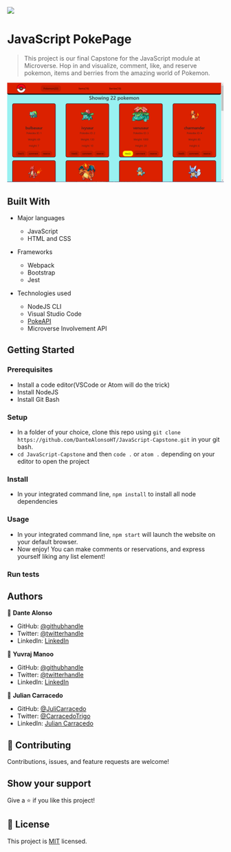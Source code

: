 ![](https://img.shields.io/badge/Microverse-blueviolet)

# JavaScript PokePage

> This project is our final Capstone for the JavaScript module at Microverse. Hop in and visualize, comment, like, and reserve pokemon, items and berries from the amazing world of Pokemon.


![screenshot](./src/screenshot.PNG)


## Built With

- Major languages
    - JavaScript
    - HTML and CSS

- Frameworks
    - Webpack
    - Bootstrap
    - Jest

- Technologies used
    - NodeJS CLI
    - Visual Studio Code
    - [PokeAPI](https://pokeapi.co/)
    - Microverse Involvement API

## Getting Started

### Prerequisites

- Install a code editor(VSCode or Atom will do the trick)
- Install NodeJS
- Install Git Bash

### Setup

- In a folder of your choice, clone this repo using ```git clone https://github.com/DanteAlonsoHT/JavaScript-Capstone.git``` in your git bash.
- ```cd JavaScript-Capstone``` and then ```code .``` or ```atom .``` depending on your editor to open the project

### Install

- In your integrated command line, ```npm install``` to install all node dependencies

### Usage

- In your integrated command line, ```npm start``` will launch the website on your default browser.
- Now enjoy! You can make comments or reservations, and express yourself liking any list element!

### Run tests


## Authors

👤 **Dante Alonso**

- GitHub: [@githubhandle](https://github.com/githubhandle)
- Twitter: [@twitterhandle](https://twitter.com/twitterhandle)
- LinkedIn: [LinkedIn](https://linkedin.com/in/linkedinhandle)

👤 **Yuvraj Manoo**

- GitHub: [@githubhandle](https://github.com/githubhandle)
- Twitter: [@twitterhandle](https://twitter.com/twitterhandle)
- LinkedIn: [LinkedIn](https://linkedin.com/in/linkedinhandle)

👤 **Julian Carracedo**

- GitHub: [@JuliCarracedo](https://github.com/JuliCarracedo)
- Twitter: [@CarracedoTrigo](https://twitter.com/CarracedoTrigo)
- LinkedIn: [Julian Carracedo](https://linkedin.com/in/julian-carracedo)

## 🤝 Contributing

Contributions, issues, and feature requests are welcome!

## Show your support

Give a ⭐️ if you like this project!

## 📝 License

This project is [MIT](./MIT.md) licensed.
